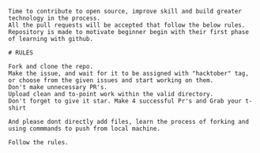 
	Time to contribute to open source, improve skill and build greater technology in the process.
	All the pull requests will be accepted that follow the below rules.
	Repository is made to motivate beginner begin with their first phase of learning with github.

	# RULES
	
	Fork and clone the repo.
	Make the issue, and wait for it to be assigned with "hacktober" tag, or choose from the given issues and start working on them.
	Don't make unnecessary PR's.
	Upload clean and to-point work within the valid directory.
	Don't forget to give it star. Make 4 successful Pr's and Grab your t-shirt
	
	And please dont directly add files, learn the process of forking and using commmands to push from local machine.
	
	Follow the rules.
	
